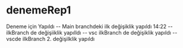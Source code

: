 # denemeRep1
Deneme için Yapıldı
-- Main branchdeki ilk değişiklik yapıldı 14:22
-- ilkBranch de değişiiklik yapılldı
-- vsc ilkBranch de değişiklik yapıldı
-- vscde ilkBranch 2. değişilklik yapıldı
